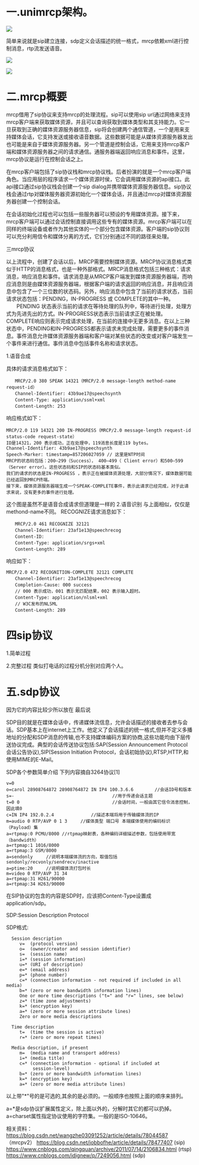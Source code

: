 
# 一.unimrcp架构。

![](104fc461-75c2-4f24-8b42-db52137ab806.jpg)

简单来说就是sip建立连接，sdp定义会话描述的统一格式，mrcp依赖xml进行控制消息，rtp流发送语音。

![](mrcp2.png)

![](mrcp3.png)

# 二.mrcp概要

mrcp借用了sip协议来支持mrcp的处理流程。sip可以使用sip url通过网络来支持mrcp客户端来获取媒体资源，并且可以查询获取到媒体类型和其支持能力。它一旦获取到正确的媒体资源服务器信息，sip将会创建两个通信管道，一个是用来支持媒体会话，它支持发送或接收语音数据。这些数据可能是从媒体资源服务器发出也可能是来自于媒体资源服务器。另一个管道是控制会话，它用来支持mrcp客户端和媒体资源服务器之间的请求通信。通服务器端返回响应消息和事件。这里，mrcp协议是运行在控制会话之上。

 在mrcp客户端包括了sip协议栈和mrcp协议栈。后者扮演的就是一个mrcp客户端角色。当应用层的程序请求一个媒体资源时侯，它会调用媒体资源的api接口。此api接口通过sip协议栈会创建一个sip dialog并携带媒体资源服务器信息。sip协议栈会通过rtp对媒体服务器资源初始化一个媒体会话，并且通过mrcp对媒体资源服务器创建一个控制会话。
                
 在会话初始化过程也可以包括一些服务器可以预设的专用媒体资源。接下来，mrcp客户端可以通过会话控制直接调用这些专有的媒体资源。mrcp客户端可以在同样的终端设备或者作为其他实体的一个部分包含媒体资源。客户端的sip协议则可以充分利用信令和媒体分离的方式，它们分别通过不同的路径来处理。


三mrcp协议

以上流程中，创建了会话以后，MRCP需要控制媒体资源。MRCP协议消息格式类似于HTTP的消息格式，也是一种外部格式。MRCP消息格式包括三种格式：请求消息，响应消息和事件。请求消息是从MRCP客户端发到媒体资源服务器端，而响应消息则是由媒体资源服务器端，根据客户端的请求返回的响应消息，并且响应消息中包含了一个三位数的状态码。另外，响应消息中包含了当前的请求状态，当前请求状态包括：PENDING，IN-PROGRESS 或 COMPLETE的其中一种。
　　PENDING 状态表示当前的请求在等待处理的队列中，等待进行处理，处理方式为先进先出的方式。IN-PROGRESS状态表示当前请求正在被处理。COMPLETE响应则表示完成请求处理，在当前的连接中无更多消息。在以上三种状态中，PENDING和IN-PROGRESS都表示请求未完成处理，需要更多的事件消息。事件消息允许媒体资源服务器端和客户端对某些状态的改变或对客户端发生一个事件来进行通信。事件消息中包括事件名称和请求状态。

1.语音合成

具体的请求消息格式如下：
```
　　MRCP/2.0 380 SPEAK 14321（MRCP/2.0 message-length method-name request-id）
　　Channel-Identifier: 43b9ae17@speechsynth
　　Content-Type: application/ssml+xml
　　Content-Length: 253
```





响应格式如下：
```
MRCP/2.0 119 14321 200 IN-PROGRESS（MRCP/2.0 message-length request-id status-code request-state）
ID是14321，200 表示成功，正在处理中，119消息长度是119 bytes。
Channel-Identifier: 43b9ae17@speechsynth
Speech-Marker: timestamp=857206027059 // 这里是NTP时间
MRCP的状态码包括：200–299（Success）， 400–499（ Client error）和500–599（Server error）。这些状态码和SIP的状态码基本类似。
我们的请求的状态是IN-PROGRESS ，表示正在被媒体资源处理，大部分情况下，媒体数据可能已经返回到MRCP终端。
接下来，媒体资源服务器端生成一个SPEAK-COMPLETE事件，表示此请求已经完成，对于此请求来说，没有更多的事件进行处理。
```

这个图是虽然不是语音合成请求但道理是一样的
2.语音识别
与上面相似，仅仅是methond-name不同。
RECOGNIZE请求消息如下：
```
　　MRCP/2.0 461 RECOGNIZE 32121
　　Channel-Identifier: 23af1e13@speechrecog
　　Content-ID:
　　Content-Type: application/srgs+xml
　　Content-Length: 289
  ```
响应如下：
```
MRCP/2.0 472 RECOGNITION-COMPLETE 32121 COMPLETE
　　Channel-Identifier: 23af1e13@speechrecog
　　Completion-Cause: 000 success
　　// 000 表示成功，001 表示无匹配结果，002 表示输入超时。
　　Content-Type: application/nlsml+xml
　　// W3C发布的NLSML
　　Content-Length: 289
  ```


# 四sip协议

1.简单过程






2.完整过程
类似打电话的过程分机分别对应两个人。





# 五.sdp协议
因为它的内容比较少所以放在 最后说

SDP目的就是在媒体会话中，传递媒体流信息，允许会话描述的接收者去参与会话。SDP基本上在internet上工作。他定义了会话描述的统一格式,但并不定义多播地址的分配和SDP消息的传输,也不支持媒体编码方案的协商,这些功能均由下层传送协议完成。典型的会话传送协议包括:SAP(Session Announcement Protocol会话公告协议),SIP(Session Initiation Protocol，会话初始协议),RTSP,HTTP,和使用MIME的E-Mail。


SDP各个参数简单介绍
下列内容摘自3264协议[1]
```
v=0                                                                              
o=carol 28908764872 28908764872 IN IP4 100.3.6.6        //会话ID号和版本
s=-                                     //用于传递会话主题
t=0 0                                   //会话时间，一般由其它信令消息控制，因此填0
c=IN IP4 192.0.2.4              //描述本端将用于传输媒体流的IP
m=audio 0 RTP/AVP 0 1 3     //媒体类型 端口号 本端媒体使用的编码标识（Payload）集
a=rtpmap:0 PCMU/8000 //rtpmap映射表，各种编码详细描述参数，包括使用带宽（bandwidth）
a=rtpmap:1 1016/8000
a=rtpmap:3 GSM/8000
a=sendonly     //说明本端媒体流的方向，取值包括sendonly/recvonly/sendrecv/inactive
a=ptime:20     //说明媒体流打包时长
m=video 0 RTP/AVP 31 34
a=rtpmap:31 H261/90000
a=rtpmap:34 H263/90000
```


在SIP协议的包含的内容是SDP时，应该把Content-Type设置成application/sdp。

SDP:Session Description Protocol

SDP格式:

      Session description
         v=  (protocol version)
         o=  (owner/creator and session identifier)
         s=  (session name)
         i=* (session information)
         u=* (URI of description)
         e=* (email address)
         p=* (phone number)
         c=* (connection information - not required if included in all media)
         b=* (zero or more bandwidth information lines)
         One or more time descriptions ("t=" and "r=" lines, see below)
         z=* (time zone adjustments)
         k=* (encryption key)
         a=* (zero or more session attribute lines)
         Zero or more media descriptions

      Time description
         t=  (time the session is active)
         r=* (zero or more repeat times)

      Media description, if present
         m=  (media name and transport address)
         i=* (media title)
         c=* (connection information - optional if included at
              session-level)
         b=* (zero or more bandwidth information lines)
         k=* (encryption key)
         a=* (zero or more media attribute lines)
         
以上带"*"号的是可选的,其余的是必须的。一般顺序也按照上面的顺序来排列。

a=*是sdp协议扩展属性定义，除上面以外的，分解时其它的都可以扔掉。
a=charset属性指定协议使用的字符集。一般的是ISO-10646。



相关资料：
https://blog.csdn.net/wangzhe03091252/article/details/78044587 （mrcpv2）
https://blog.csdn.net/jobbofhe/article/details/78477407 (sip)
https://www.cnblogs.com/qingquan/archive/2011/07/14/2106834.html (rtsp)
https://www.cnblogs.com/idignew/p/7249056.html (sdp)













